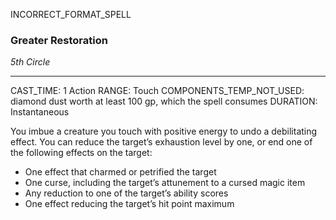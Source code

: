 INCORRECT_FORMAT_SPELL
### Greater Restoration
*5th Circle*
___
CAST_TIME: 1 Action
RANGE: Touch
COMPONENTS_TEMP_NOT_USED: diamond dust worth at least 100 gp, which the spell consumes
DURATION: Instantaneous

You imbue a creature you touch with positive energy to undo a debilitating effect. You can reduce the target’s exhaustion level by one, or end one of the following effects on the target:
* One effect that charmed or petrified the target
* One curse, including the target’s attunement to a cursed magic item
* Any reduction to one of the target’s ability scores
* One effect reducing the target’s hit point maximum
